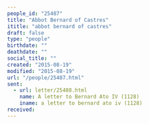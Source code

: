 ```yaml
---
people_id: "25487"
title: "Abbot Bernard of Castres"
ititle: "abbot bernard of castres"
draft: false
type: "people"
birthdate: ""
deathdate: ""
social_title: ""
created: "2015-08-19"
modified: "2015-08-19"
url: "/people/25487.html"
sent:
  - url: letter/25488.html
    name: A letter to Bernard Ato IV (1128)
    iname: a letter to bernard ato iv (1128)
received:
---
```

